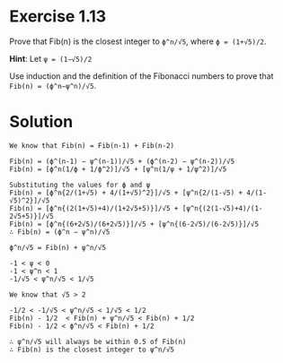 # Exercise 1.13

Prove that Fib(n) is the closest integer to `ϕ^n/√5`, where `ϕ = (1+√5)/2`.

**Hint**: Let `ψ = (1−√5)/2`

Use induction and the definition of the Fibonacci numbers to prove that `Fib(n) = (ϕ^n−ψ^n)/√5`.

# Solution

```
We know that Fib(n) = Fib(n-1) + Fib(n-2)

Fib(n) = (ϕ^(n-1) − ψ^(n-1))/√5 + (ϕ^(n-2) − ψ^(n-2))/√5
Fib(n) = [ϕ^n(1/ϕ + 1/ϕ^2)]/√5 + [ψ^n(1/ψ + 1/ψ^2)]/√5

Substituting the values for ϕ and ψ
Fib(n) = [ϕ^n{2/(1+√5) + 4/(1+√5)^2}]/√5 + [ψ^n{2/(1-√5) + 4/(1-√5)^2}]/√5
Fib(n) = [ϕ^n{(2(1+√5)+4)/(1+2√5+5)}]/√5 + [ψ^n{(2(1-√5)+4)/(1-2√5+5)}]/√5
Fib(n) = [ϕ^n{(6+2√5)/(6+2√5)}]/√5 + [ψ^n{(6-2√5)/(6-2√5)}]/√5
∴ Fib(n) = (ϕ^n − ψ^n)/√5

ϕ^n/√5 = Fib(n) + ψ^n/√5

-1 < ψ < 0
-1 < ψ^n < 1
-1/√5 < ψ^n/√5 < 1/√5

We know that √5 > 2

-1/2 < -1/√5 < ψ^n/√5 < 1/√5 < 1/2
Fib(n) - 1/2  < Fib(n) + ψ^n/√5 < Fib(n) + 1/2
Fib(n) - 1/2 < ϕ^n/√5 < Fib(n) + 1/2

∴ ψ^n/√5 will always be within 0.5 of Fib(n)
∴ Fib(n) is the closest integer to ψ^n/√5
```
